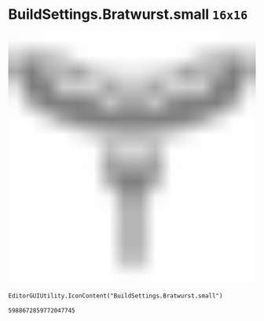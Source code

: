 # BuildSettings.Bratwurst.small `16x16`
<img src="/img/BuildSettings.Bratwurst.small.png" width=512 height=512>

``` CSharp
EditorGUIUtility.IconContent("BuildSettings.Bratwurst.small")
```
```
5988672859772047745
```
